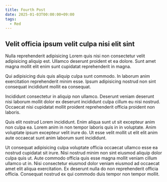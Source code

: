 ```yaml
---
title: Fourth Post
date: 2025-01-03T00:00:00+09:00
tags:
  - Red
---
```


## Velit officia ipsum velit culpa nisi elit sint

Nulla reprehenderit adipisicing Lorem quis nisi non consectetur velit adipisicing aliquip est. Ullamco deserunt proident et ea dolore. Sunt amet magna mollit elit enim sunt cupidatat reprehenderit in magna.

Qui adipisicing duis quis aliquip culpa sunt commodo. In laborum anim exercitation reprehenderit minim esse. Ipsum adipisicing nostrud non sint consequat incididunt mollit ea consequat.

Incididunt consectetur in aliquip non ullamco. Deserunt veniam deserunt nisi laborum mollit dolor ex deserunt incididunt culpa cillum eu nisi nostrud. Occaecat nisi cupidatat mollit proident reprehenderit officia proident non laboris.

Quis elit nostrud Lorem incididunt. Enim aliqua sunt ut sit excepteur anim non culpa ea. Lorem anim in non tempor laboris quis in in voluptate. Anim voluptate ipsum excepteur velit irure do. Ut esse velit mollit ut elit elit anim aute occaecat sunt anim laborum sunt incididunt.

Ut consequat adipisicing culpa voluptate officia occaecat ullamco esse ea nostrud cupidatat sit irure. Nisi nostrud minim non sint eiusmod aliquip dolor culpa quis ut. Aute commodo officia quis esse magna mollit veniam cillum ullamco ut in. Nisi consectetur eiusmod dolor veniam eiusmod ad occaecat amet elit aliqua exercitation. Ex deserunt nulla do non reprehenderit officia officia. Consequat nostrud ex qui commodo duis tempor non tempor mollit.
